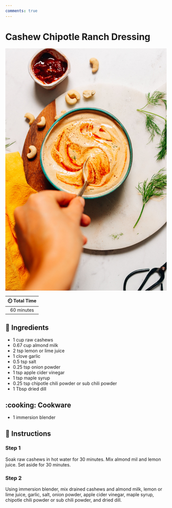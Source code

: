 ```yaml
---
comments: true
---
```

# Cashew Chipotle Ranch Dressing

![Cashew Chipotle Ranch Dressing](../assets/images/cashew-chipotle-ranch-dressing.jpg)

| :timer_clock: Total Time |
|:-----------------------: |
| 60 minutes |

## :salt: Ingredients

- 1 cup raw cashews
- 0.67 cup almond milk
- 2 tsp lemon or lime juice
- 1 clove garlic
- 0.5 tsp salt
- 0.25 tsp onion powder
- 1 tsp apple cider vinegar
- 1 tsp maple syrup
- 0.25 tsp chipotle chili powder or sub chili powder
- 1 Tbsp dried dill

## :cooking: Cookware

- 1 immersion blender

## :pencil: Instructions

### Step 1

Soak raw cashews in hot water for 30 minutes. Mix almond mil and lemon juice. Set aside for 30 minutes.

### Step 2

Using immersion blender, mix drained cashews and almond milk, lemon or lime juice, garlic, salt, onion powder, apple
cider vinegar, maple syrup, chipotle chili powder or sub chili powder, and dried dill.

